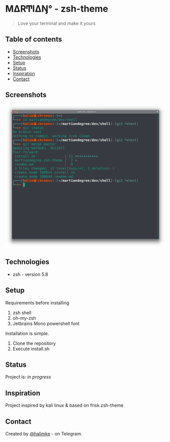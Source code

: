 # M∆RͲI∆Ŋ° - zsh-theme
> Love your terminal and make it yours

## Table of contents
* [Screenshots](#screenshots)
* [Technologies](#technologies)
* [Setup](#setup)
* [Status](#status)
* [Inspiration](#inspiration)
* [Contact](#contact)

## Screenshots
![Example screenshot](./martiandegree-shell.png)

## Technologies
* zsh - version 5.8

## Setup
Requirements before installing
1. zsh shell
2. oh-my-zsh
3. Jetbrains Mono powershell font

Installation is simple.
1. Clone the repository
2. Execute install.sh

## Status
Project is: _in progress_

## Inspiration
Project inspired by kali linux & based on frisk.zsh-theme

## Contact
Created by [@halimke](https://t.me/halimke) - on Telegram.
